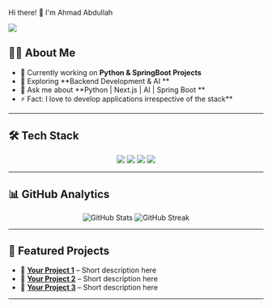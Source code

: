 Hi there! 👋 I'm Ahmad Abdullah
 
<p align="center">
 
   
   
  <a href=" https://www.ahmadabdullahdev.online/"><img src="https://img.shields.io/badge/Portfolio-000000?style=for-the-badge&logo=About.me&logoColor=white"/></a>
</p>

## 👨‍💻 About Me  

- 🔭 Currently working on **Python & SpringBoot Projects**  
- 🌱 Exploring **Backend Development & AI **  
- 💬 Ask me about **Python | Next.js  | AI  | Spring Boot **  
- ⚡ Fact: I love to develop applications irrespective of the stack**  

---

## 🛠️ Tech Stack

<p align="center">
 
  <!-- Frontend -->
 
  <img src="https://img.shields.io/badge/Next.js-000000?style=for-the-badge&logo=nextdotjs&logoColor=white" />
  
  <!-- Backend -->
  <img src="https://img.shields.io/badge/Spring_Boot-6DB33F?style=for-the-badge&logo=springboot&logoColor=white" />
  <img src="https://img.shields.io/badge/Flask-000000?style=for-the-badge&logo=flask&logoColor=white" />
  
  <!-- Databases -->
  <img src="https://img.shields.io/badge/MongoDB-4EA94B?style=for-the-badge&logo=mongodb&logoColor=white" />
 
</p>

---

## 📊 GitHub Analytics

<p align="center">
  <img src="https://github-readme-stats.vercel.app/api?username=Ahmed949916&show_icons=true&theme=tokyonight" alt="GitHub Stats" />
  <img src="https://streak-stats.demolab.com?user=Ahmed949916&theme=highcontrast" alt="GitHub Streak" />
</p>

---

 

## 🚀 Featured Projects

- 🔹 [**Your Project 1**](#) – Short description here  
- 🔹 [**Your Project 2**](#) – Short description here  
- 🔹 [**Your Project 3**](#) – Short description here  

---

 
